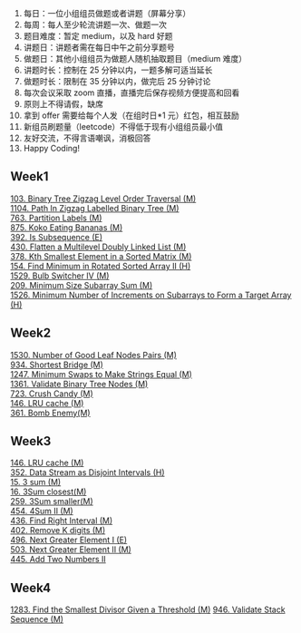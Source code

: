 1. 每日：一位小组组员做题或者讲题（屏幕分享）
2. 每周：每人至少轮流讲题一次、做题一次
3. 题目难度：暂定 medium，以及 hard 好题
4. 讲题日：讲题者需在每日中午之前分享题号
5. 做题日：其他小组组员为做题人随机抽取题目（medium 难度）
6. 讲题时长：控制在 25 分钟以内，一题多解可适当延长
7. 做题时长：限制在 35 分钟以内，做完后 25 分钟讨论
8. 每次会议采取 zoom 直播，直播完后保存视频方便提高和回看
9. 原则上不得请假，缺席
10. 拿到 offer 需要给每个人发（在组时日\*1 元）红包，相互鼓励
11. 新组员刷题量（leetcode）不得低于现有小组组员最小值
12. 友好交流，不得言语嘲讽，消极回答
13. Happy Coding!

## Week1

[103. Binary Tree Zigzag Level Order Traversal (M)](https://leetcode.com/problems/binary-tree-zigzag-level-order-traversal)  
[1104. Path In Zigzag Labelled Binary Tree (M)](https://leetcode.com/problems/path-in-zigzag-labelled-binary-tree/)  
[763. Partition Labels (M)](https://leetcode.com/problems/partition-labels/)  
[875. Koko Eating Bananas (M)](https://leetcode.com/problems/koko-eating-bananas/)  
[392. Is Subsequence (E)](https://leetcode.com/problems/is-subsequence/)  
[430. Flatten a Multilevel Doubly Linked List (M)](https://leetcode.com/problems/flatten-a-multilevel-doubly-linked-list/)  
[378. Kth Smallest Element in a Sorted Matrix (M)](https://leetcode.com/problems/kth-smallest-element-in-a-sorted-matrix/)  
[154. Find Minimum in Rotated Sorted Array II (H)](https://leetcode.com/problems/find-minimum-in-rotated-sorted-array-ii/)  
[1529. Bulb Switcher IV (M)](https://leetcode.com/problems/bulb-switcher-iv/)  
[209. Minimum Size Subarray Sum (M)](https://leetcode.com/problems/minimum-size-subarray-sum/submissions/)  
[1526. Minimum Number of Increments on Subarrays to Form a Target Array (H)](https://leetcode.com/problems/minimum-number-of-increments-on-subarrays-to-form-a-target-array/)

## Week2

[1530. Number of Good Leaf Nodes Pairs (M)](https://leetcode.com/problems/number-of-good-leaf-nodes-pairs/)  
[934. Shortest Bridge (M)](https://leetcode.com/problems/shortest-bridge/)  
[1247. Minimum Swaps to Make Strings Equal (M)](https://leetcode.com/problems/minimum-swaps-to-make-strings-equal/)  
[1361. Validate Binary Tree Nodes (M)](https://leetcode.com/problems/validate-binary-tree-nodes/)  
[723. Crush Candy (M)](https://leetcode.com/problems/candy-crush/)  
[146. LRU cache (M)](https://leetcode.com/problems/lru-cache/)  
[361. Bomb Enemy(M)](https://leetcode.com/problems/bomb-enemy/)

## Week3

[146. LRU cache (M)](https://leetcode.com/problems/lru-cache/)  
[352. Data Stream as Disjoint Intervals (H)](https://leetcode.com/problems/data-stream-as-disjoint-intervals/)  
[15. 3 sum (M)](https://leetcode.com/problems/3sum/)  
[16. 3Sum closest(M)](https://leetcode.com/problems/3sum-closest/)  
[259. 3Sum smaller(M)](https://leetcode.com/problems/3sum-smaller/)  
[454. 4Sum II (M)](https://leetcode.com/problems/4sum-ii/)  
[436. Find Right Interval (M)](https://leetcode.com/problems/find-right-interval/)  
[402. Remove K digits (M)](https://leetcode.com/problems/remove-k-digits/)  
[496. Next Greater Element I (E)](https://leetcode.com/problems/next-greater-element-i/)  
[503. Next Greater Element II (M)](https://leetcode.com/problems/next-greater-element-ii/)  
[445. Add Two Numbers II](https://leetcode.com/problems/add-two-numbers-ii/)

## Week4
[1283. Find the Smallest Divisor Given a Threshold (M)](https://leetcode.com/problems/find-the-smallest-divisor-given-a-threshold/)
[946. Validate Stack Sequence (M)](https://leetcode.com/problems/validate-stack-sequences/)  